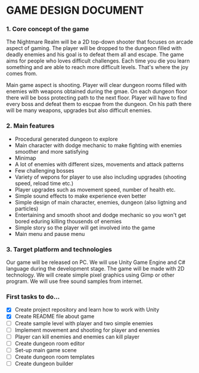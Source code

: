 # GAME DESIGN DOCUMENT

### 1. Core concept of the game
The Nightmare Realm will be a 2D top-down shooter that focuses on arcade aspect of gaming. The player will be dropped to the dungeon filled with deadly enemies and his goal is to defeat them all and escape. The game aims for people who loves difficult challenges. Each time you die you learn something and are able to reach more difficult levels. That's where the joy comes from.

Main game aspect is shooting. Player will clear dungeon rooms filled with enemies with weapons obtained during the gmae. On each dungeon floor there will be boss protecting path to the next floor. Player will have to find every boss and defeat them to escpae from the dungeon. On his path there will be many weapons, upgrades but also difficult enemies.

### 2. Main features
- Procedural generated dungeon to explore
- Main character with dodge mechanic to make fighting with enemies smoother and more satisfying
- Minimap
- A lot of enemies with different sizes, movements and attack patterns
- Few challenging bosses
- Variety of wepons for player to use also including upgrades (shooting speed, reload time etc.)
- Player upgrades such as movement speed, number of health etc.
- Simple sound effects to make experience even better
- Simple design of main character, enemies, dungeon (also ligtning and particles)
- Entertaining and smooth shoot and dodge mechanic so you won't get bored eduring killing thousends of enemies
- Simple story so the player will get involved into the game
- Main menu and pause menu

### 3. Target platform and technologies
Our game will be released on PC. We will use Unity Game Engine and C# language during the development stage. The game will be made with 2D technology. We will create simple pixel graphics using Gimp or other program. We will use free sound samples from internet.


### First tasks to do...
- [x] Create project repository and learn how to work with Unity
- [x] Create README file about game
- [ ] Create sample level with player and two simple enemies
- [ ] Implement movement and shooting for player and enemies
- [ ] Player can kill enemies and enemies can kill player
- [ ] Create dungeon room editor
- [ ] Set-up main game scene
- [ ] Create dungeon room templates
- [ ] Create dungeon builder
